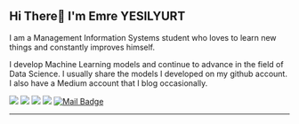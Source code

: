 ## **Hi There👋 I'm Emre YESILYURT**


I am a Management Information Systems student who loves to learn new things and constantly improves himself.

I develop Machine Learning models and continue to advance in the field of Data Science. I usually share the models I developed on my github account. I also have a Medium account that I blog occasionally.



[![](https://img.shields.io/badge/-Twitter-FF5349?style=for-the-badge&logo=twitter&logoColor=white)](https://twitter.com/yesilyurttemre)
[![](https://img.shields.io/badge/-Linkedin-FF281B?style=for-the-badge&logo=linkedin&logoColor=white)](https://www.linkedin.com/in/yesilyurtemre/)
[![](https://img.shields.io/badge/-Kaggle-EC0D00?style=for-the-badge&logo=kaggle&logoColor=white)](https://www.kaggle.com/yesilyurttemre)
[![](https://img.shields.io/badge/-Medium-BE0A00?style=for-the-badge&logo=medium&logoColor=white)](https://medium.com/@emreyesilyurt)
[![Mail Badge](https://img.shields.io/badge/-GMAIL-900800?style=for-the-badge&logo=gmail&logoColor=white)](mailto:yesilyurttemre@gmail.com)

---
